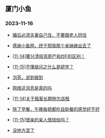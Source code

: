 ## 厦门小鱼 
### 2023-11-16

+ [婚后必须夫妻自己住，不要跟老人同住](http://bbs.xmfish.com/read-htm-tid-18105878.html)

+ [感谢小鱼网，终于把我那个亲妹嫁出去了](http://bbs.xmfish.com/read-htm-tid-18106113.html)

+ [[11-14]要分清投资房产和炒F的区别！](http://bbs.xmfish.com/read-htm-tid-18105886.html)

+ [[11-15]不懂就问之什么是研学？](http://bbs.xmfish.com/read-htm-tid-18105995.html)

+ [泡茶，说到做到](http://bbs.xmfish.com/read-htm-tid-18105884.html)

+ [网络这消息是真的吗](http://bbs.xmfish.com/read-htm-tid-18106105.html)

+ [[11-14]关于租客长期拖欠店租](http://bbs.xmfish.com/read-htm-tid-18105890.html)

+ [除了早餐，午晚每顿都吃自助餐的感觉好不好](http://bbs.xmfish.com/read-htm-tid-18106208.html)

+ [[11-15]很亲的亲人借钱给吗？](http://bbs.xmfish.com/read-htm-tid-18106219.html)

+ [没地方混了](http://bbs.xmfish.com/read-htm-tid-18106169.html)

